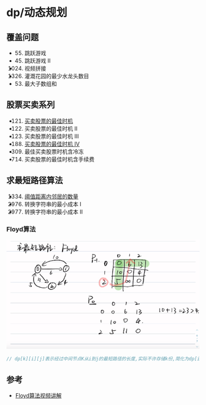 # dp/动态规划

## 覆盖问题

- 55. 跳跃游戏
- 45. 跳跃游戏 II
- 1024. 视频拼接
- 1326. 灌溉花园的最少水龙头数目
- 53. 最大子数组和

## 股票买卖系列

- 121. [买卖股票的最佳时机](https://leetcode.cn/problems/best-time-to-buy-and-sell-stock/solutions/38477/bao-li-mei-ju-dong-tai-gui-hua-chai-fen-si-xiang-b/)
- 122. 买卖股票的最佳时机 II
- 123. 买卖股票的最佳时机 III
- 188. [买卖股票的最佳时机 IV](https://leetcode.cn/problems/best-time-to-buy-and-sell-stock-iv/solutions/2201488/shi-pin-jiao-ni-yi-bu-bu-si-kao-dong-tai-kksg/)
- 309. 最佳买卖股票时机含冷冻
- 714. 买卖股票的最佳时机含手续费

## 求最短路径算法

- 1334. [阈值距离内邻居的数量](https://leetcode-cn.com/problems/number-of-enclaves/solution/38477/)
- 2976. 转换字符串的最小成本 I
- 2977. 转换字符串的最小成本 II

### Floyd算法

![Floyd算法图解](../../image/algo/floyd算法.png)

```go
// dp[k][i][j]表示经过中间节点K从i到j的最短路径的长度,实际不许存储k份,简化为dp[i][j]


```

## 参考

- [Floyd算法视频讲解](https://www.bilibili.com/video/BV14R4y1x7GB)

